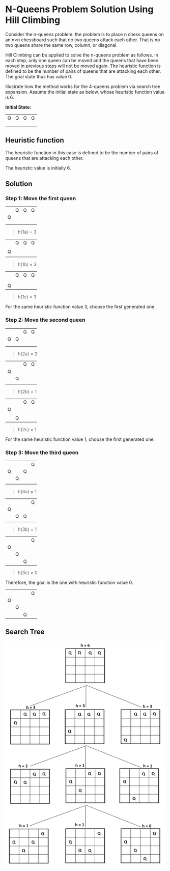 # N-Queens Problem Solution Using Hill Climbing

Consider the n-queens problem: the problem is to place n chess queens on an n×n chessboard such that no two queens attack each other. That is no two queens share the same row, column,
or diagonal.

Hill Climbing can be applied to solve the n-queens problem as follows. In each step, only one queen can be moved and the queens that have been moved in previous steps will not be moved again. The heuristic function is defined to be the number of pairs of queens that are attacking each other. The goal state thus has value 0.

Illustrate how the method works for the 4-queens problem via search tree expansion. Assume the initial state as below, whose heuristic function value is 6.

**Initial State:**

<table>
  <tr>
    <td> Q </td>
    <td> Q </td>
    <td> Q </td>
    <td> Q </td>
  </tr>
  <tr>
    <td> </td>
    <td> </td>
    <td> </td>
    <td> </td>
  </tr>
  <tr>
    <td> </td>
    <td> </td>
    <td> </td>
    <td> </td>
  </tr>
  <tr>
    <td> </td>
    <td> </td>
    <td> </td>
    <td> </td>
  </tr>
</table>

## Heuristic function

The heuristic function in this case is defined to be the number of pairs of queens that are attacking each other.

The heuristic value is initially 6.

## Solution

### Step 1: Move the first queen

<table>
  <tr>
    <td>  </td>
    <td> Q </td>
    <td> Q </td>
    <td> Q </td>
  </tr>
  <tr>
    <td> Q </td>
    <td> </td>
    <td> </td>
    <td> </td>
  </tr>
  <tr>
    <td> </td>
    <td> </td>
    <td> </td>
    <td> </td>
  </tr>
  <tr>
    <td> </td>
    <td> </td>
    <td> </td>
    <td> </td>
  </tr>
</table>

> h(1a) = 3

<table>
  <tr>
    <td>  </td>
    <td> Q </td>
    <td> Q </td>
    <td> Q </td>
  </tr>
  <tr>
    <td>  </td>
    <td> </td>
    <td> </td>
    <td> </td>
  </tr>
  <tr>
    <td> Q </td>
    <td> </td>
    <td> </td>
    <td> </td>
  </tr>
  <tr>
    <td> </td>
    <td> </td>
    <td> </td>
    <td> </td>
  </tr>
</table>

> h(1b) = 3

<table>
  <tr>
    <td>  </td>
    <td> Q </td>
    <td> Q </td>
    <td> Q </td>
  </tr>
  <tr>
    <td>  </td>
    <td>  </td>
    <td>  </td>
    <td> </td>
  </tr>
  <tr>
    <td> </td>
    <td> </td>
    <td> </td>
    <td> </td>
  </tr>
  <tr>
    <td> Q </td>
    <td> </td>
    <td> </td>
    <td> </td>
  </tr>
</table>

> h(1c) = 3

For the same heuristic function value 3, choose the first generated one.

### Step 2: Move the second queen

<table>
  <tr>
    <td>  </td>
    <td>  </td>
    <td> Q </td>
    <td> Q </td>
  </tr>
  <tr>
    <td> Q </td>
    <td> Q</td>
    <td> </td>
    <td> </td>
  </tr>
  <tr>
    <td> </td>
    <td> </td>
    <td> </td>
    <td> </td>
  </tr>
  <tr>
    <td> </td>
    <td> </td>
    <td> </td>
    <td> </td>
  </tr>
</table>

> h(2a) = 2

<table>
  <tr>
    <td>  </td>
    <td>  </td>
    <td> Q </td>
    <td> Q </td>
  </tr>
  <tr>
    <td> Q </td>
    <td> </td>
    <td> </td>
    <td> </td>
  </tr>
  <tr>
    <td>  </td>
    <td> Q</td>
    <td> </td>
    <td> </td>
  </tr>
  <tr>
    <td> </td>
    <td> </td>
    <td> </td>
    <td> </td>
  </tr>
</table>

> h(2b) = 1

<table>
  <tr>
    <td>  </td>
    <td>  </td>
    <td> Q </td>
    <td> Q </td>
  </tr>
  <tr>
    <td>  Q </td>
    <td>  </td>
    <td></td>
    <td> </td>
  </tr>
  <tr>
    <td> </td>
    <td> </td>
    <td> </td>
    <td> </td>
  </tr>
  <tr>
    <td> </td>
    <td>Q </td>
    <td> </td>
    <td> </td>
  </tr>
</table>

> h(2c) = 1

For the same heuristic function value 1, choose the first generated one.

### Step 3: Move the third queen

<table>
  <tr>
    <td>  </td>
    <td>  </td>
    <td>  </td>
    <td> Q </td>
  </tr>
  <tr>
    <td> Q </td>
    <td> </td>
    <td>Q </td>
    <td> </td>
  </tr>
  <tr>
    <td>  </td>
    <td> Q</td>
    <td> </td>
    <td> </td>
  </tr>
  <tr>
    <td> </td>
    <td> </td>
    <td> </td>
    <td> </td>
  </tr>
</table>

> h(3a) = 1

<table>
  <tr>
    <td>  </td>
    <td>  </td>
    <td>  </td>
    <td> Q </td>
  </tr>
  <tr>
    <td> Q </td>
    <td> </td>
    <td> </td>
    <td> </td>
  </tr>
  <tr>
    <td>  </td>
    <td> Q</td>
    <td> Q</td>
    <td> </td>
  </tr>
  <tr>
    <td> </td>
    <td> </td>
    <td> </td>
    <td> </td>
  </tr>
</table>

> h(3b) = 1

<table>
  <tr>
    <td>  </td>
    <td>  </td>
    <td>  </td>
    <td> Q </td>
  </tr>
  <tr>
    <td> Q </td>
    <td> </td>
    <td> </td>
    <td> </td>
  </tr>
  <tr>
    <td>  </td>
    <td> Q</td>
    <td> </td>
    <td> </td>
  </tr>
  <tr>
    <td> </td>
    <td> </td>
    <td> Q</td>
    <td> </td>
  </tr>
</table>

> h(3c) = 0

Therefore, the goal is the one with heuristic function value 0.

<table>
  <tr>
    <td>  </td>
    <td>  </td>
    <td>  </td>
    <td> Q </td>
  </tr>
  <tr>
    <td> Q </td>
    <td> </td>
    <td> </td>
    <td> </td>
  </tr>
  <tr>
    <td>  </td>
    <td> Q</td>
    <td> </td>
    <td> </td>
  </tr>
  <tr>
    <td> </td>
    <td> </td>
    <td> Q</td>
    <td> </td>
  </tr>
</table>

## Search Tree

![N Queen](n-queen.png)